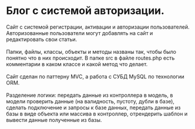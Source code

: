 # Блог с системой авторизации.
Сайт с системой регистрации, активации и авторизации пользователей.
Авторизованные пользователи могут добавлять на сайт и редактировать свои статьи. </br></br>
Папки, файлы, классы, объекты и методы названы так, чтобы было понятно что в них происходит. 
В папке src в файле routes.php есть комментарии в каком классе и какой метод что делает. </br></br>
Сайт сделан по паттерну MVC, а работа с СУБД MySQL по технологии ORM. </br></br>
Разделение логики: передать данные из контроллера в модель, в модели проверить данные (на валидность, пустоту, дубли в базе), сделать подключение и запросы к базе данных, передать данные из базы в виде объекта или массива в контроллер, отрендерить шаблон и вывести данные полученные из базы. </br></br>
